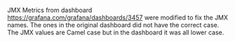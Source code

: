 JMX Metrics from  dashboard  https://grafana.com/grafana/dashboards/3457 were modified to fix the JMX names.
The ones in the original dashboard did not have the correct case. The JMX values are Camel case but in the dashboard
it was all lower case.